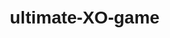 # ultimate-XO-game

<head>
    <title>README for 3x3 Box</title>
    <style>
        body {
            font-family: 'Arial', sans-serif;
            line-height: 1.6;
            margin: 20px;
        }

        h1, h2, h3 {
            color: #333;
        }

        code {
            background-color: #f4f4f4;
            border: 1px solid #ddd;
            padding: 5px;
            display: block;
            margin: 10px 0;
        }
    </style>
</head>
<body>

    <h1>3x3 Box</h1>

    <h2>Description</h2>

    <p>This project is a simple 3x3 box game implemented in HTML, CSS, and JavaScript. The game involves multiple boards, and players take turns placing their symbols (X or O) in the boxes. The objective is to win individual boards and accumulate a score.</p>

    <h2>Screenshots</h2>

    <p>[Add screenshots if available]</p>

    <h2>Features</h2>

    <ul>
        <li>Responsive design using CSS Grid.</li>
        <li>Dynamic creation of boxes and arrays in JavaScript.</li>
        <li>Player switching, win detection, and scoring system.</li>
    </ul>

    <h2>How to Play</h2>

    <ol>
        <li>Open the <code>index.html</code> file in a web browser.</li>
        <li>Click on the boxes to make your move.</li>
        <li>Aim to win individual boards and increase your score.</li>
    </ol>

    <h2>File Structure</h2>

    <code>
        3x3-Box/ <br>
        |-- index.html <br>
        |-- README.md <br>
        |-- style.css <br>
        |-- script.js
    </code>

    <h2>Usage</h2>

    <p>Clone the repository and open the <code>index.html</code> file in a web browser. Customize the code or styles as needed.</p>

    <h2>Author</h2>

    <p>
        <strong>Hasan Mohamed Hasan</strong> <br>
        - Email: hr145310@gmail.com <br>
        - WhatsApp: 01554176846 <br>
        - Phone: 01099275294
    </p>

    <h2>License</h2>

    <p>This project is licensed under the <a href="#">MIT License</a>.</p>

</body>